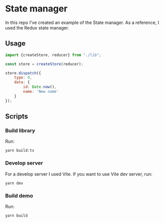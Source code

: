 # State manager

In this repo I've created an example of the State manager. As a reference, I used the Redux state manager.

## Usage
```js
import {createStore, reducer} from "./lib";

const store = createStore(reducer);

store.dispatch({
    type: 0,
    data: {
        id: Date.now(),
        name: 'New name'
    }
});
```

## Scripts

### Build library

Run:

```shell
yarn build:ts
```

### Develop server

For a develop server I used Vite. If you want to use Vite dev server, run:

```shell
yarn dev
```

### Build demo

Run:

```shell
yarn build
```
